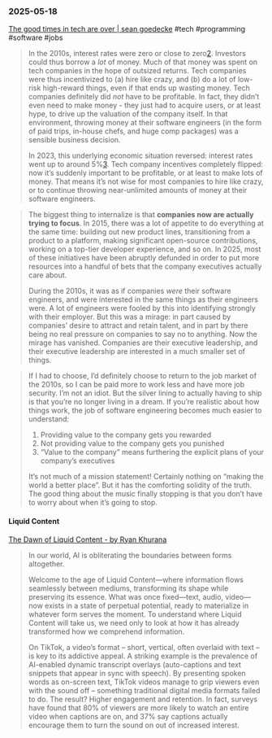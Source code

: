 ### 2025-05-18
[The good times in tech are over \| sean goedecke](https://www.seangoedecke.com/good-times-are-over/) #tech #programming #software #jobs 

> In the 2010s, interest rates were zero or close to zero[2](https://www.seangoedecke.com/good-times-are-over/?ref=labnotes.org#fn-2). Investors could thus borrow a _lot_ of money. Much of that money was spent on tech companies in the hope of outsized returns. Tech companies were thus incentivized to (a) hire like crazy, and (b) do a lot of low-risk high-reward things, even if that ends up wasting money. Tech companies definitely did _not_ have to be profitable. In fact, they didn’t even need to make money - they just had to acquire users, or at least hype, to drive up the valuation of the company itself. In that environment, throwing money at their software engineers (in the form of paid trips, in-house chefs, and huge comp packages) was a sensible business decision.
> 
> In 2023, this underlying economic situation reversed: interest rates went up to around 5%[3](https://www.seangoedecke.com/good-times-are-over/?ref=labnotes.org#fn-3). Tech company incentives completely flipped: now it’s suddenly important to be profitable, or at least to make lots of money. That means it’s not wise for most companies to hire like crazy, or to continue throwing near-unlimited amounts of money at their software engineers.

> The biggest thing to internalize is that **companies now are actually trying to focus**. In 2015, there was a lot of appetite to do everything at the same time: building out new product lines, transitioning from a product to a platform, making significant open-source contributions, working on a top-tier developer experience, and so on. In 2025, most of these initiatives have been abruptly defunded in order to put more resources into a handful of bets that the company executives actually care about.
> 
> During the 2010s, it was as if companies _were_ their software engineers, and were interested in the same things as their engineers were. A lot of engineers were fooled by this into identifying strongly with their employer. But this was a mirage: in part caused by companies’ desire to attract and retain talent, and in part by there being no real pressure on companies to say no to anything. Now the mirage has vanished. Companies are their executive leadership, and their executive leadership are interested in a much smaller set of things.

> If I had to choose, I’d definitely choose to return to the job market of the 2010s, so I can be paid more to work less and have more job security. I’m not an idiot. But the silver lining to actually having to ship is that you’re no longer living in a dream. If you’re realistic about how things work, the job of software engineering becomes much easier to understand:
> 
> 1. Providing value to the company gets you rewarded
> 2. Not providing value to the company gets you punished
> 3. “Value to the company” means furthering the explicit plans of your company’s executives
> 
> It’s not much of a mission statement! Certainly nothing on “making the world a better place”. But it has the comforting solidity of the truth. The good thing about the music finally stopping is that you don’t have to worry about when it’s going to stop.

#### Liquid Content
[The Dawn of Liquid Content - by Ryan Khurana](https://genarrative.substack.com/p/the-dawn-of-liquid-content)

> In our world, AI is obliterating the boundaries between forms altogether.
> 
> Welcome to the age of Liquid Content—where information flows seamlessly between mediums, transforming its shape while preserving its essence. What was once fixed—text, audio, video—now exists in a state of perpetual potential, ready to materialize in whatever form serves the moment. To understand where Liquid Content will take us, we need only to look at how it has already transformed how we comprehend information.
> 
> On TikTok, a video’s format – short, vertical, often overlaid with text – is key to its addictive appeal. A striking example is the prevalence of AI-enabled dynamic transcript overlays (auto-captions and text snippets that appear in sync with speech). By presenting spoken words as on-screen text, TikTok videos manage to grip viewers even with the sound off – something traditional digital media formats failed to do. The result? Higher engagement and retention. In fact, surveys have found that 80% of viewers are more likely to watch an entire video when captions are on, and 37% say captions actually encourage them to turn the sound on out of increased interest.

